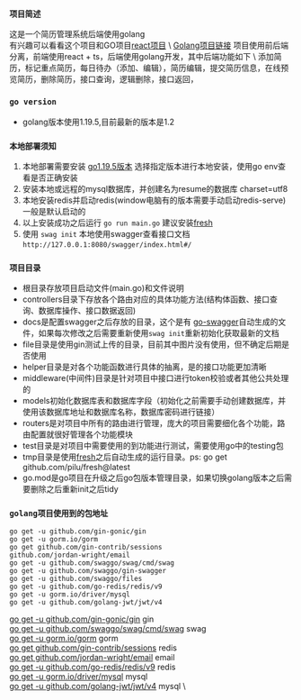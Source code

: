 ### `项目简述`
这是一个简历管理系统后端使用golang \
有兴趣可以看看这个项目和GO项目[react项目](https://github.com/focusdroid/react-ts-resume) \ [Golang项目链接](https://github.com/focusdroid/ResumeManagement)
项目使用前后端分离，前端使用react + ts，后端使用golang开发，其中后端功能如下 \ 
添加简历，标记重点简历，每日待办（添加、编辑），简历编辑，提交简历信息，在线预览简历，删除简历，接口查询，逻辑删除，接口返回，

### `go version`
- golang版本使用1.19.5,目前最新的版本是1.2

### `本地部署须知`
 1. 本地部署需要安装 [go1.19.5版本](https://go.dev/dl/) 选择指定版本进行本地安装，使用go env查看是否正确安装
 2. 安装本地或远程的mysql数据库，并创建名为resume的数据库 charset=utf8
 3. 本地安装redis并启动redis(window电脑有的版本需要手动启动redis-serve)一般是默认启动的
 4. 以上安装成功之后运行 `go run main.go` 建议安装[fresh](https://github.com/gravityblast/fresh)
 5. 使用 `swag init` 本地使用swagger查看接口文档 `http://127.0.0.1:8080/swagger/index.html#/`


### `项目目录`
- 根目录存放项目启动文件(main.go)和文件说明
- controllers目录下存放各个路由对应的具体功能方法(结构体函数、接口查询、数据库操作、接口数据返回)
- docs是配置swagger之后存放的目录，这个是有 [go-swagger](https://github.com/go-swagger/go-swagger)自动生成的文件，如果每次修改之后需要重新使用`swag init`重新初始化获取最新的文档
- file目录是使用gin测试上传的目录，目前其中图片没有使用，但不确定后期是否使用
- helper目录是对各个功能函数进行具体的抽离，是的接口功能更加清晰
- middleware(中间件)目录是针对项目中接口进行token校验或者其他公共处理的
- models初始化数据库表和数据库字段（初始化之前需要手动创建数据库，并使用该数据库地址和数据库名称，数据库密码进行链接）
- routers是对项目中所有的路由进行管理，庞大的项目需要细化各个功能，路由配置就很好管理各个功能模块
- test目录是对项目中需要使用的到功能进行测试，需要使用go中的testing包
- tmp目录是使用[fresh](https://github.com/gravityblast/fresh)之后自动生成的运行目录。ps: go get github.com/pilu/fresh@latest
- go.mod是go项目在升级之后go包版本管理目录，如果切换golang版本之后需要删除之后重新init之后tidy


### `golang项目使用到的包地址`
```text
go get -u github.com/gin-gonic/gin
go get -u gorm.io/gorm
go get github.com/gin-contrib/sessions
github.com/jordan-wright/email
go get -u github.com/swaggo/swag/cmd/swag
go get -u github.com/swaggo/gin-swagger
go get -u github.com/swaggo/files
go get -u github.com/go-redis/redis/v9
go get -u gorm.io/driver/mysql
go get -u github.com/golang-jwt/jwt/v4
```
[go get -u github.com/gin-gonic/gin](https://github.com/gin-gonic/gin) gin \
[go get -u github.com/swaggo/swag/cmd/swag](github.com/swaggo/swag/cmd/swag) swag \
[go get -u gorm.io/gorm](https://gorm.io/) gorm \
[go get github.com/gin-contrib/sessions](https://github.com/gin-contrib/sessions#redis) redis \
[go get github.com/jordan-wright/email](github.com/jordan-wright/email) email \
[go get -u github.com/go-redis/redis/v9](github.com/go-redis/redis/v9) redis \
[go get -u gorm.io/driver/mysql](gorm.io/driver/mysql) mysql \
[go get -u github.com/golang-jwt/jwt/v4](github.com/golang-jwt/jwt/v4) mysql \
